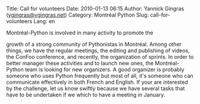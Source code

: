 Title: Call for volunteers
Date: 2010-01-13 06:15
Author: Yannick Gingras (ygingras@ygingras.net)
Category: Montréal Python
Slug: call-for-volunteers
Lang: en

<!--:en-->Montréal-Python is involved in many activity to promote the
growth of a strong community of Pythonistas in Montréal. Among other
things, we have the regular meetings, the editing and publishing of
videos, the ConFoo conference, and recently, the organization of
sprints. In order to better manager these activities and to launch new
ones, the Montréal-Python team is looking for new organizers. A good
organizer is probably someone who uses Python frequently but most of
all, it's someone who can communicate effectively in both French and
English. If your are interested by the challenge, let us know swiftly
because we have several tasks that have to be undertaken if we which to
have a meeting in January.
